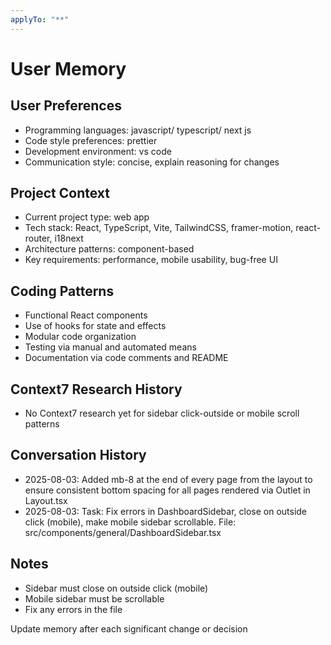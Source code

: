 ```yaml
---
applyTo: "**"
---
```


# User Memory

## User Preferences

- Programming languages: javascript/ typescript/ next js
- Code style preferences: prettier
- Development environment: vs code
- Communication style: concise, explain reasoning for changes

## Project Context

- Current project type: web app
- Tech stack: React, TypeScript, Vite, TailwindCSS, framer-motion, react-router, i18next
- Architecture patterns: component-based
- Key requirements: performance, mobile usability, bug-free UI

## Coding Patterns

- Functional React components
- Use of hooks for state and effects
- Modular code organization
- Testing via manual and automated means
- Documentation via code comments and README

## Context7 Research History

- No Context7 research yet for sidebar click-outside or mobile scroll patterns

## Conversation History

- 2025-08-03: Added mb-8 at the end of every page from the layout to ensure consistent bottom spacing for all pages rendered via Outlet in Layout.tsx
- 2025-08-03: Task: Fix errors in DashboardSidebar, close on outside click (mobile), make mobile sidebar scrollable. File: src/components/general/DashboardSidebar.tsx

## Notes

- Sidebar must close on outside click (mobile)
- Mobile sidebar must be scrollable
- Fix any errors in the file

Update memory after each significant change or decision
